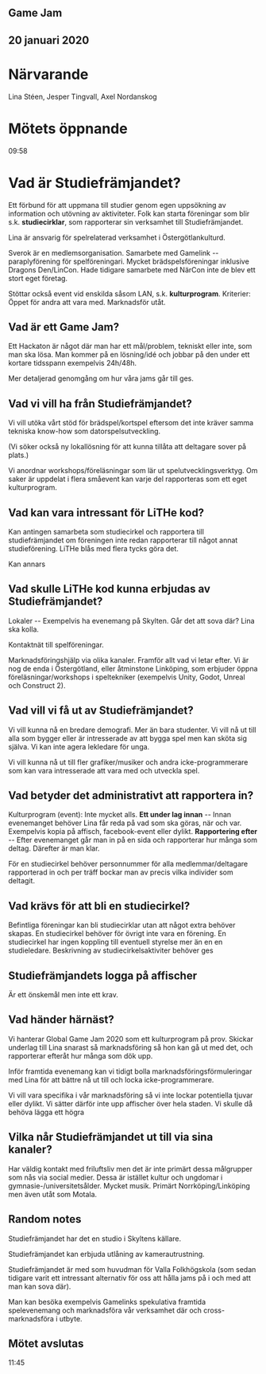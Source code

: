 ## Game Jam
## 20 januari 2020

# Närvarande
Lina Stéen, Jesper Tingvall, Axel Nordanskog

# Mötets öppnande
09:58

# Vad är Studiefrämjandet?
Ett förbund för att uppmana till studier genom egen uppsökning av information och utövning av aktiviteter.
Folk kan starta föreningar som blir s.k. **studiecirklar**, som rapporterar sin verksamhet till Studiefrämjandet.

Lina är ansvarig för spelrelaterad verksamhet i Östergötlankulturd.

Sverok är en medlemsorganisation.
Samarbete med Gamelink -- paraplyförening för spelföreningari.
Mycket brädspelsföreningar inklusive Dragons Den/LinCon.
Hade tidigare samarbete med NärCon inte de blev ett stort eget företag.

Stöttar också event vid enskilda såsom LAN, s.k. **kulturprogram**.
Kriterier: Öppet för andra att vara med. Marknadsför utåt.

## Vad är ett Game Jam?
Ett Hackaton är något där man har ett mål/problem, tekniskt eller inte, som man ska lösa.
Man kommer på en lösning/idé och jobbar på den under ett kortare tidsspann exempelvis 24h/48h.

Mer detaljerad genomgång om hur våra jams går till ges.

## Vad vi vill ha från Studiefrämjandet?
Vi vill utöka vårt stöd för brädspel/kortspel eftersom det inte kräver samma tekniska know-how som datorspelsutveckling.

(Vi söker också ny lokallösning för att kunna tillåta att deltagare sover på plats.)

Vi anordnar workshops/föreläsningar som lär ut spelutvecklingsverktyg.
Om saker är uppdelat i flera småevent kan varje del rapporteras som ett eget kulturprogram.

## Vad kan vara intressant för LiTHe kod?
Kan antingen samarbeta som studiecirkel och rapportera till studiefrämjandet om föreningen inte redan rapporterar till något annat studieförening.
LiTHe blås med flera tycks göra det.

Kan annars 

## Vad skulle LiTHe kod kunna erbjudas av Studiefrämjandet?
Lokaler -- Exempelvis ha evenemang på Skylten.
Går det att sova där?
Lina ska kolla.

Kontaktnät till spelföreningar.

Marknadsföringshjälp via olika kanaler.
Framför allt vad vi letar efter.
Vi är nog de enda i Östergötland, eller åtminstone Linköping, som erbjuder öppna föreläsningar/workshops i speltekniker (exempelvis Unity, Godot, Unreal och Construct 2).

## Vad vill vi få ut av Studiefrämjandet?
Vi vill kunna nå en bredare demografi.
Mer än bara studenter.
Vi vill nå ut till alla som bygger eller är intresserade av att bygga spel men kan sköta sig själva.
Vi kan inte agera lekledare för unga.

Vi vill kunna nå ut till fler grafiker/musiker och andra icke-programmerare som kan vara intresserade att vara med och utveckla spel.

## Vad betyder det administrativt att rapportera in?
Kulturprogram (event):
Inte mycket alls.
**Ett under lag innan** -- Innan evenemanget behöver Lina får reda på vad som ska göras, när och var. Exempelvis kopia på affisch, facebook-event eller dylikt.
**Rapportering efter** -- Efter evenemanget går man in på en sida och rapporterar hur många som deltag.
Därefter är man klar.

För en studiecirkel behöver personnummer för alla medlemmar/deltagare rapporterad in och per träff bockar man av precis vilka individer som deltagit.

## Vad krävs för att bli en studiecirkel?
Befintliga föreningar kan bli studiecirklar utan att något extra behöver skapas.
En studiecirkel behöver för övrigt inte vara en förening.
En studiecirkel har ingen koppling till eventuell styrelse mer än en en studieledare.
Beskrivning av studiecirkelsaktiviter behöver ges

## Studiefrämjandets logga på affischer
Är ett önskemål men inte ett krav.

## Vad händer härnäst?
Vi hanterar Global Game Jam 2020 som ett kulturprogram på prov.
Skickar underlag till Lina snarast så marknadsföring så hon kan gå ut med det, och rapporterar efteråt hur många som dök upp.

Inför framtida evenemang kan vi tidigt bolla marknadsföringsförmuleringar med Lina för att bättre nå ut till och locka icke-programmerare.

Vi vill vara specifika i vår marknadsföring så vi inte lockar potentiella tjuvar eller dylikt.
Vi sätter därför inte upp affischer över hela staden.
Vi skulle då behöva lägga ett högra 

## Vilka når Studiefrämjandet ut till via sina kanaler?
Har väldig kontakt med friluftsliv men det är inte primärt dessa målgrupper som nås via social medier.
Dessa är istället kultur och ungdomar i gymnasie-/universitetsålder.
Mycket musik.
Primärt Norrköping/Linköping men även utåt som Motala.

## Random notes
Studiefrämjandet har det en studio i Skyltens källare.

Studiefrämjandet kan erbjuda utlåning av kamerautrustning.

Studiefrämjandet är med som huvudman för Valla Folkhögskola (som sedan tidigare varit ett intressant alternativ för oss att hålla jams på i och med att man kan sova där).

Man kan besöka exempelvis Gamelinks spekulativa framtida spelevenemang och marknadsföra vår verksamhet där och cross-marknadsföra i utbyte.

## Mötet avslutas
11:45
